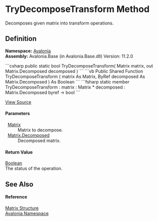 # TryDecomposeTransform Method


Decomposes given matrix into transform operations.



## Definition
**Namespace:** <a href="N_Avalonia">Avalonia</a>  
**Assembly:** Avalonia.Base (in Avalonia.Base.dll) Version: 11.2.0

<Tabs groupId="api-code-preview">
<TabItem value="csharp" label="C#">
```csharp
public static bool TryDecomposeTransform(
	Matrix matrix,
	out Matrix.Decomposed decomposed
)
```
</TabItem>
<TabItem value="vb" label="VB">
```vb
Public Shared Function TryDecomposeTransform ( 
	matrix As Matrix,
	<OutAttribute> ByRef decomposed As Matrix.Decomposed
) As Boolean
```
</TabItem>
<TabItem value="fsharp" label="F#">
```fsharp
static member TryDecomposeTransform : 
        matrix : Matrix * 
        decomposed : Matrix.Decomposed byref -> bool 
```
</TabItem>
</Tabs>



<a href="https://github.com/AvaloniaUI/Avalonia/tree/master/src/Avalonia.Base/Matrix.cs#L519" title="View the source code">View Source</a>



#### Parameters
<dl><dt>  <a href="T_Avalonia_Matrix">Matrix</a></dt><dd>Matrix to decompose.</dd><dt>  <a href="T_Avalonia_Matrix_Decomposed">Matrix.Decomposed</a></dt><dd>Decomposed matrix.</dd></dl>

#### Return Value
<a href="https://learn.microsoft.com/dotnet/api/system.boolean" target="_blank" rel="noopener noreferrer">Boolean</a>  
The status of the operation.

## See Also


#### Reference
<a href="T_Avalonia_Matrix">Matrix Structure</a>  
<a href="N_Avalonia">Avalonia Namespace</a>  

